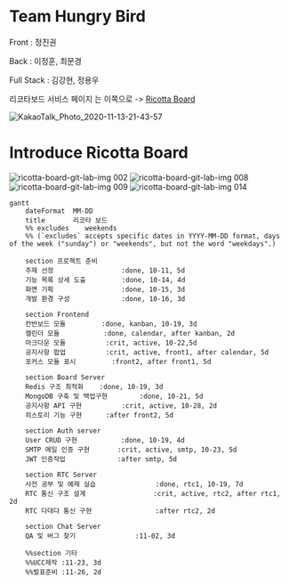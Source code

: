 # Team Hungry Bird 

 Front : 정진권
 
 Back : 이정훈, 최문경
 
 Full Stack : 김강현, 정용우

리코타보드 서비스 페이지 는 이쪽으로 -> [Ricotta Board](http://k3a204.p.ssafy.io/)

![KakaoTalk_Photo_2020-11-13-21-43-57](https://user-images.githubusercontent.com/23401317/99073584-85fd8180-25f9-11eb-8d68-e0e2b8133634.png)



# Introduce Ricotta Board 

![ricotta-board-git-lab-img 002](https://user-images.githubusercontent.com/23401317/99073206-d3c5ba00-25f8-11eb-8e9a-5181a6a9764d.jpeg)
![ricotta-board-git-lab-img 008](https://user-images.githubusercontent.com/23401317/99073220-da543180-25f8-11eb-80a2-1468a4731584.jpeg)
![ricotta-board-git-lab-img 009](https://user-images.githubusercontent.com/23401317/99073377-20a99080-25f9-11eb-9e5e-b385f18ca382.jpeg)
![ricotta-board-git-lab-img 014](https://user-images.githubusercontent.com/23401317/99073275-f7890000-25f8-11eb-8536-ed862b72a64a.jpeg)

```mermaid
gantt
    dateFormat  MM-DD
    title       리코타 보드
    %% excludes    weekends
    %% (`excludes` accepts specific dates in YYYY-MM-DD format, days of the week ("sunday") or "weekends", but not the word "weekdays".)

    section 프로젝트 준비
    주제 선정				  :done, 10-11, 5d
    기능 목록 상세 도출			:done, 10-14, 4d
    화면 기획				  :done, 10-15, 3d
    개발 환경 구성             :done, 10-16, 3d
	
	section Frontend
    칸반보드 모듈		  	:done, kanban, 10-19, 3d
    캘린더 모듈	      	 :done, calendar, after kanban, 2d
    마크다운 모듈 	 	 :crit, active, 10-22,5d
    공지사항 팝업		 	 :crit, active, front1, after calendar, 5d
    포커스 모듈 표시   	  :front2, after front1, 5d
    
    section Board Server
    Redis 구조 최적화 	:done, 10-19, 3d
    MongoDB 구축 및 백업구현     	 :done, 10-21, 5d
    공지사항 API 구현     	 :crit, active, 10-28, 2d
    히스토리 기능 구현		:after front2, 5d
    
    section Auth server
    User CRUD 구현 		   :done, 10-19, 4d
    SMTP 메일 인증 구현       :crit, active, smtp, 10-23, 5d
    JWT 인증작업             :after smtp, 5d

    section RTC Server
    사전 공부 및 예제 실습               :done, rtc1, 10-19, 7d
    RTC 통신 구조 설계				 :crit, active, rtc2, after rtc1, 2d
    RTC 다대다 통신 구현				 :after rtc2, 2d

    section Chat Server
    QA 및 버그 찾기               :11-02, 3d
    
    %%section 기타
    %%UCC제작 :11-23, 3d
    %%발표준비 :11-26, 2d
```
